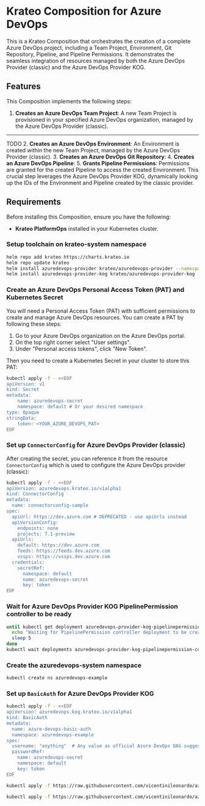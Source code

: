 # Krateo Composition for Azure DevOps

This is a Krateo Composition that orchestrates the creation of a complete Azure DevOps project, including a Team Project, Environment, Git Repository, Pipeline, and Pipeline Permissions. 
It demonstrates the seamless integration of resources managed by both the Azure DevOps Provider (classic) and the Azure DevOps Provider KOG.

## Features

This Composition implements the following steps:
1.  **Creates an Azure DevOps Team Project**: A new Team Project is provisioned in your specified Azure DevOps organization, managed by the Azure DevOps Provider (classic).

---
TODO
2.  **Creates an Azure DevOps Environment**: An Environment is created within the new Team Project, managed by the Azure DevOps Provider (classic).
3.  **Creates an Azure DevOps Git Repository**: 
4.  **Creates an Azure DevOps Pipeline**: 
5.  **Grants Pipeline Permissions**: Permissions are granted for the created Pipeline to access the created Environment. This crucial step leverages the Azure DevOps Provider KOG, dynamically looking up the IDs of the Environment and Pipeline created by the classic provider.

## Requirements

Before installing this Composition, ensure you have the following:
- **Krateo PlatformOps** installed in your Kubernetes cluster.

### Setup toolchain on krateo-system namespace

```sh
helm repo add krateo https://charts.krateo.io
helm repo update krateo
helm install azuredevops-provider krateo/azuredevops-provider --namespace krateo-system --create-namespace
helm install azuredevops-provider-kog krateo/azuredevops-provider-kog --namespace krateo-system
```

### Create an Azure DevOps Personal Access Token (PAT) and Kubernetes Secret

You will need a Personal Access Token (PAT) with sufficient permissions to create and manage Azure DevOps resources.
You can create a PAT by following these steps:
1. Go to your Azure DevOps organization on the Azure DevOps portal.
2. On the top right corner select "User settings".
3. Under "Personal access tokens", click "New Token".

Then you need to create a Kubernetes Secret in your cluster to store this PAT:
```sh
kubectl apply -f - <<EOF
apiVersion: v1
kind: Secret
metadata:
    name: azuredevops-secret
    namespace: default # Or your desired namespace
type: Opaque
stringData:
    token: <YOUR_AZURE_DEVOPS_PAT>
EOF
```

### Set up `ConnectorConfig` for Azure DevOps Provider (classic)

After creating the secret, you can reference it from the resource `ConnectorConfig` which is used to configure the Azure DevOps provider (classic): 

```sh
kubectl apply -f - <<EOF
apiVersion: azuredevops.krateo.io/v1alpha1
kind: ConnectorConfig
metadata:
  name: connectorconfig-sample
spec:
  apiUrl: https://dev.azure.com # DEPRECATED - use apiUrls instead
  apiVersionConfig:
    endpoints: none
    projects: 7.1-preview
  apiUrls: 
    default: https://dev.azure.com
    feeds: https://feeds.dev.azure.com
    vssps: https://vssps.dev.azure.com
  credentials:
    secretRef:
      namespace: default
      name: azuredevops-secret
      key: token
EOF
```

### Wait for Azure DevOps Provider KOG PipelinePermission controller to be ready

```sh
until kubectl get deployment azuredevops-provider-kog-pipelinepermission-controller -n krateo-system &>/dev/null; do
  echo "Waiting for PipelinePermission controller deployment to be created..."
  sleep 5
done
kubectl wait deployments azuredevops-provider-kog-pipelinepermission-controller --for condition=Available=True --namespace krateo-system --timeout=300s
```

### Create the azuredevops-system namespace

```sh
kubectl create ns azuredevops-example
```

### Set up `BasicAuth` for Azure DevOps Provider KOG

```sh
kubectl apply -f - <<EOF
apiVersion: azuredevops.kog.krateo.io/v1alpha1
kind: BasicAuth
metadata:
  name: azure-devops-basic-auth
  namespace: azuredevops-example
spec:
  username: "anything"  # Any value as official Azure DevOps OAS suggests (field not used)
  passwordRef:
    name: azuredevops-secret
    namespace: default
    key: token
EOF
```

```sh
kubectl apply -f https://raw.githubusercontent.com/vicentinileonardo/azuredevops-composition-test/refs/heads/main/compositiondefinition.yaml

kubectl apply -f https://raw.githubusercontent.com/vicentinileonardo/azuredevops-composition-test/refs/heads/main/composition.yaml
```